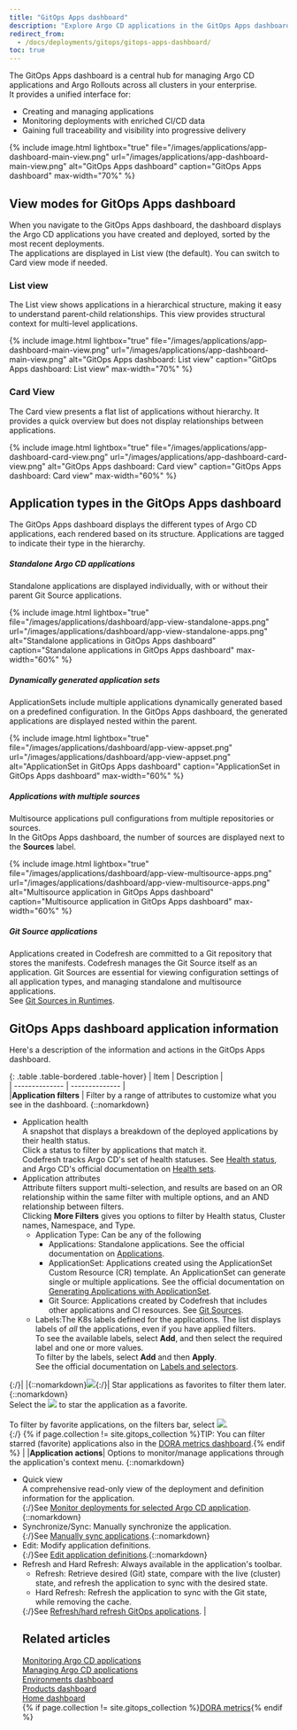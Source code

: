 ```yaml
---
title: "GitOps Apps dashboard"
description: "Explore Argo CD applications in the GitOps Apps dashboard"
redirect_from:
  - /docs/deployments/gitops/gitops-apps-dashboard/
toc: true
---
```



The GitOps Apps dashboard is a central hub for managing Argo CD applications and Argo Rollouts across all clusters in your enterprise.  
It provides a unified interface for:
* Creating and managing applications
* Monitoring deployments with enriched CI/CD data
* Gaining full traceability and visibility into progressive delivery

{% include
image.html
lightbox="true"
file="/images/applications/app-dashboard-main-view.png"
url="/images/applications/app-dashboard-main-view.png"
alt="GitOps Apps dashboard"
caption="GitOps Apps dashboard"
max-width="70%"
%}



## View modes for GitOps Apps dashboard 

When you navigate to the GitOps Apps dashboard, the dashboard displays the Argo CD applications you have created and deployed, sorted by the most recent deployments.  
The applications are displayed in List view (the default). You can switch to Card view mode if needed. 


### List view
The List view shows applications in a hierarchical structure, making it easy to understand parent-child relationships. This view provides structural context for multi-level applications.


{% include
image.html
lightbox="true"
file="/images/applications/app-dashboard-main-view.png"
url="/images/applications/app-dashboard-main-view.png"
alt="GitOps Apps dashboard: List view"
caption="GitOps Apps dashboard: List view"
max-width="70%"
%}

### Card View
The Card view presents a flat list of applications without hierarchy. It provides a quick overview but does not display relationships between applications.

{% include
image.html
lightbox="true"
file="/images/applications/app-dashboard-card-view.png"
url="/images/applications/app-dashboard-card-view.png"
alt="GitOps Apps dashboard: Card view"
caption="GitOps Apps dashboard: Card view"
max-width="60%"
%}

## Application types in the GitOps Apps dashboard

The GitOps Apps dashboard displays the different types of Argo CD applications, each rendered based on its structure. 
Applications are tagged to indicate their type in the hierarchy.

##### Standalone Argo CD applications
Standalone applications are displayed individually, with or without their parent Git Source applications.

{% include
image.html
lightbox="true"
file="/images/applications/dashboard/app-view-standalone-apps.png"
url="/images/applications/dashboard/app-view-standalone-apps.png"
alt="Standalone applications in GitOps Apps dashboard"
caption="Standalone applications in GitOps Apps dashboard"
max-width="60%"
%}

##### Dynamically generated application sets
ApplicationSets include multiple applications dynamically generated based on a predefined configuration. 
In the GitOps Apps dashboard, the generated applications are displayed nested within the parent.

{% include
image.html
lightbox="true"
file="/images/applications/dashboard/app-view-appset.png"
url="/images/applications/dashboard/app-view-appset.png"
alt="ApplicationSet in GitOps Apps dashboard"
caption="ApplicationSet in GitOps Apps dashboard"
max-width="60%"
%}

##### Applications with multiple sources
Multisource applications pull configurations from multiple repositories or sources.  
In the GitOps Apps dashboard, the number of sources are displayed next to the **Sources** label.

{% include
image.html
lightbox="true"
file="/images/applications/dashboard/app-view-multisource-apps.png"
url="/images/applications/dashboard/app-view-multisource-apps.png"
alt="Multisource application in GitOps Apps dashboard"
caption="Multisource application in GitOps Apps dashboard"
max-width="60%"
%}

##### Git Source applications
Applications created in Codefresh are committed to a Git repository that stores the manifests. Codefresh manages the Git Source itself as an application. Git Sources are essential for viewing configuration settings of all application types, and managing standalone and multisource applications.  
See [Git Sources in Runtimes]({{site.baseurl}}/docs/installation/gitops/git-sources/).



## GitOps Apps dashboard application information 
Here's a description of the information and actions in the GitOps Apps dashboard.

{: .table .table-bordered .table-hover}
| Item                     | Description            |  
| --------------         | --------------           |  
|**Application filters**       | Filter by a range of attributes to customize what you see in the dashboard. {::nomarkdown}  <ul><li>Application health<br>A snapshot that displays a breakdown of the deployed applications by their health status.<br>Click a status to filter by applications that match it.<br>Codefresh tracks Argo CD's set of health statuses. See <a href="https://codefresh.io/docs/docs/deployments/gitops/monitor-applications/#health-status-for-application-resources">Health status</a>, and Argo CD's official documentation on <a href="https://argo-cd.readthedocs.io/en/stable/operator-manual/health" target=”_blank”>Health sets</a>.</li><li>Application attributes<br>Attribute filters support multi-selection, and results are based on an OR relationship within the same filter with multiple options, and an AND relationship between filters.<br>Clicking <b>More Filters</b> gives you options to filter by Health status, Cluster names, Namespace, and Type. <br><ul><li>Application Type: Can be any of the following<ul><li>Applications: Standalone applications. See the official documentation on <a href="https://argo-cd.readthedocs.io/en/stable/operator-manual/declarative-setup/#applications" target=”_blank”>Applications</a>.</li><li>ApplicationSet: Applications created using the ApplicationSet Custom Resource (CR) template. An ApplicationSet can generate single or multiple applications. See the official documentation on <a href="https://argo-cd.readthedocs.io/en/stable/user-guide/application-set" target=”_blank”>Generating Applications with ApplicationSet</a>.</li><li>Git Source: Applications created by Codefresh that includes other applications and CI resources. See <a href="https://codefresh.io/docs/docs/installation/gitops/git-sources/">Git Sources</a>.</li></ul></li></li><li>Labels:The K8s labels defined for the applications. The list displays labels of <i>all</i> the applications, even if you have applied filters.<br>To see the available labels, select <b>Add</b>, and then select the required label and one or more values. <br>To filter by the labels, select <b>Add</b> and then <b>Apply</b>.<br> See the official documentation on <a href="https://kubernetes.io/docs/concepts/overview/working-with-objects/labels" target=”_blank”>Labels and selectors</a>.</li></ul></ul>{:/}|
|{::nomarkdown}<img src="../../../images/icons/icon-mark-favorite.png?display=inline-block">{:/}| Star applications as favorites to filter them later.{::nomarkdown}<br>Select the <img src="../../../images/icons/icon-mark-favorite.png?display=inline-block"> to star the application as a favorite.<br><br>To filter by favorite applications, on the filters bar, select <img src="../../../images/icons/icon-fav-starred.png?display=inline-block">.<br>{:/} {% if page.collection != site.gitops_collection %}TIP: You can filter starred (favorite) applications also in the [DORA metrics dashboard]({{site.baseurl}}/docs/dashboards/dora-metrics/#metrics-for-favorite-applications).{% endif %}  |
|**Application actions**| Options to monitor/manage applications through the application's context menu. {::nomarkdown}<ul><li>Quick view<br>A comprehensive read-only view of the deployment and definition information for the application.</li>{:/}See [Monitor deployments for selected Argo CD application]({{site.baseurl}}/docs/deployments/gitops/monitor-applications/#monitoring-application-deployments).{::nomarkdown}<li>Synchronize/Sync: Manually synchronize the application.</li>{:/}See [Manually sync applications]({{site.baseurl}}/docs/deployments/gitops/manage-application/#manually-sync-an-argo-cd-application).{::nomarkdown}<li>Edit: Modify application definitions.</li>{:/}See [Edit application definitions]({{site.baseurl}}/docs/deployments/gitops/manage-application/#edit-argo-cd-application-definitions).{::nomarkdown}<li>Refresh and Hard Refresh: Always available in the application's toolbar. <ul><li>Refresh: Retrieve desired (Git) state, compare with the live (cluster) state, and refresh the application to sync with the desired state.</li><li>Hard Refresh: Refresh the application to sync with the Git state, while removing the cache.</li></ul>{:/}See [Refresh/hard refresh GitOps applications]({{site.baseurl}}/docs/deployments/gitops/manage-application/#refreshhard-refresh-argo-cd-applications). |

## Related articles
[Monitoring Argo CD applications]({{site.baseurl}}/docs/deployments/gitops/monitor-applications/)  
[Managing Argo CD applications]({{site.baseurl}}/docs/deployments/gitops/manage-application/)  
[Environments dashboard]({{site.baseurl}}/docs/dashboards/gitops-environments/)    
[Products dashboard]({{site.baseurl}}/docs/dashboards/gitops-products/)  
[Home dashboard]({{site.baseurl}}/docs/dashboards/home-dashboard/)  
{% if page.collection != site.gitops_collection %}[DORA metrics]({{site.baseurl}}/docs/dashboards/dora-metrics/){% endif %}  
